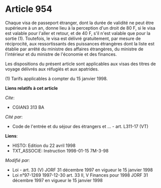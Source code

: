 # Article 954

Chaque visa de passeport étranger, dont la durée de validité ne peut être supérieure à un an, donne lieu à la perception d'un
droit de 80 F, si le visa est valable pour l'aller et retour, et de 40 F, s'il n'est valable que pour la sortie (1).
Toutefois, le visa est délivré gratuitement, par mesure de réciprocité, aux ressortissants des puissances étrangères dont la
liste est établie par arrêté du ministre des affaires étrangères, du ministre de l'intérieur et du ministre de l'économie et
des finances.

Les dispositions du présent article sont applicables aux visas des titres de voyage délivrés aux réfugiés et aux apatrides.

(1) Tarifs applicables à compter du 15 janvier 1998.

**Liens relatifs à cet article**

_Cite_:

  - CGIAN3 313 BA

_Cité par_:

  - Code de l'entrée et du séjour des étrangers et ... - art. L311-17 (VT)

**Liens**:

  - HISTO: Edition du 22 avril 1998
  - TXT_ASSOCIE: Instruction 1998-01-15 7M-3-98

_Modifié par_:

  - Loi - art. 33 (V) JORF 31 décembre 1997 en vigueur le 15 janvier 1998
  - Loi n°97-1269 1997-12-30 art. 33 II, V Finances pour 1998 JORF 31 décembre 1997 en vigueur le 15 janvier 1998
